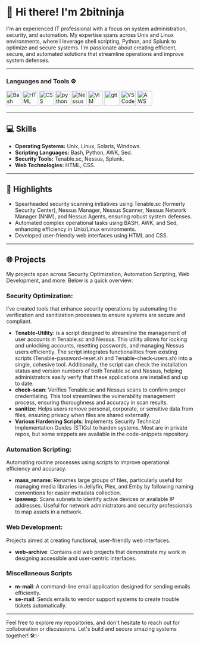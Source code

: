 # 👋 Hi there! I'm 2bitninja

I'm an experienced IT professional with a focus on system administration, security, and automation. My expertise spans across Unix and Linux environments, where I leverage shell scripting, Python, and Splunk to optimize and secure systems. I'm passionate about creating efficient, secure, and automated solutions that streamline operations and improve system defenses.

---

### Languages and Tools ⚙️
<p align="left">
  <img src="https://www.svgrepo.com/show/353478/bash-icon.svg" alt="Bash Logo" width="40" height="40"/>  
  <img src="https://www.svgrepo.com/show/452228/html-5.svg" alt="HTML Logo" width="40" height="40"/>  
  <img src="https://www.svgrepo.com/show/452185/css-3.svg" alt="CSS Logo" width="40" height="40"/>
  <img src="https://cdn3.iconfinder.com/data/icons/logos-and-brands-adobe/512/267_Python-512.png" alt="python" width="40" height="40"/> 
  <img src="https://www.svgrepo.com/show/331601/tenable.svg" alt="Nessus Logo" width="40" height="40"/>
  <img src="https://www.svgrepo.com/show/354516/vim.svg" alt="VIM Logo" width="40" height="40"/>
  <img src="https://www.vectorlogo.zone/logos/git-scm/git-scm-icon.svg" alt="git" width="40" height="40"/>
  <img src="https://cdn.worldvectorlogo.com/logos/visual-studio-code-1.svg" alt="VSCode Logo" width="40" height="40"/>
  <img src="https://cdn.worldvectorlogo.com/logos/aws-2.svg" alt="AWS Logo" width="40" height="40"/>
</p>

---

## 💻 Skills
- **Operating Systems:** Unix, Linux, Solaris, Windows.
- **Scripting Languages:** Bash, Python, AWK, Sed.
- **Security Tools:** Tenable.sc, Nessus, Splunk.
- **Web Technologies:** HTML, CSS.

---

## 🚀 Highlights
- Spearheaded security scanning initiatives using Tenable.sc (formerly Security Center), Nessus Manager, Nessus Scanner, Nessus Network Manager (NNM), and Nessus Agents, ensuring robust system defenses.
- Automated complex operational tasks using BASH, AWK, and Sed, enhancing efficiency in Unix/Linux environments.
- Developed user-friendly web interfaces using HTML and CSS.

---

## 🌐 Projects
My projects span across Security Optimization, Automation Scripting, Web Development, and more. Below is a quick overview:
### Security Optimization: 
I’ve created tools that enhance security operations by automating the verification and sanitization processes to ensure systems are secure and compliant.
  - **Tenable-Utility**: is a script designed to streamline the management of user accounts in Tenable.sc and Nessus. This utility allows for locking and unlocking accounts, resetting passwords, and managing Nessus users efficiently. The script integrates functionalities from existing scripts (Tenable-password-reset.sh and Tenable-check-users.sh) into a single, cohesive tool.
Additionally, the script can check the installation status and version numbers of both Tenable.sc and Nessus, helping administrators easily verify that these applications are installed and up to date.
  - **check-scan**: Verifies Tenable.sc and Nessus scans to confirm proper credentialing. This tool streamlines the vulnerability management process, ensuring thoroughness and accuracy in scan results.
  - **sanitize**: Helps users remove personal, corporate, or sensitive data from files, ensuring privacy when files are shared externally.
  - **Various Hardening Scripts**: Implements Security Technical Implementation Guides (STIGs) to harden systems. Most are in private repos, but some snippets are available in the code-snippets repository.
  
### Automation Scripting:
Automating routine processes using scripts to improve operational efficiency and accuracy.
  - **mass_rename**: Renames large groups of files, particularly useful for managing media libraries in Jellyfin, Plex, and Emby by following naming conventions for easier metadata collection.
  - **ipsweep**: Scans subnets to identify active devices or available IP addresses. Useful for network administrators and security professionals to map assets in a network.

### Web Development: 
Projects aimed at creating functional, user-friendly web interfaces.
 - **web-archive**: Contains old web projects that demonstrate my work in designing accessible and user-centric interfaces.
### Miscellaneous Scripts
- **m-mail**: A command-line email application designed for sending emails efficiently.
- **se-mail**: Sends emails to vendor support systems to create trouble tickets automatically.
---
Feel free to explore my repositories, and don't hesitate to reach out for collaboration or discussions. Let's build and secure amazing systems together! 🛠️✨
